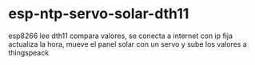 # esp-ntp-servo-solar-dth11
 esp8266 lee dth11 compara valores, se conecta a internet con ip fija actualiza la hora, mueve el panel solar con un servo y sube los valores a thingspeack
